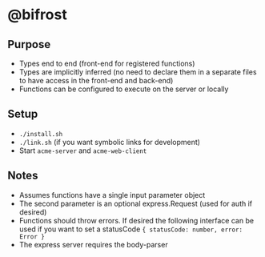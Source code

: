 # @bifrost

## Purpose

- Types end to end (front-end for registered functions)
- Types are implicitly inferred (no need to declare them in a separate files to have access in the front-end and back-end)
- Functions can be configured to execute on the server or locally

## Setup

- `./install.sh`
- `./link.sh` (if you want symbolic links for development)
- Start `acme-server` and `acme-web-client`

## Notes

- Assumes functions have a single input parameter object
- The second parameter is an optional express.Request (used for auth if desired)
- Functions should throw errors. If desired the following interface can be used if you want to set a statusCode `{ statusCode: number, error: Error }`
- The express server requires the body-parser
